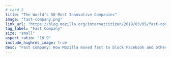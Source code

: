 ```yaml
---
# card 5
title: "The World’s 50 Most Innovative Companies"
image: "fast-company.png"
link_url: "https://blog.mozilla.org/internetcitizen/2019/03/05/fast-company-innovative-2019/?utm_source=www.mozilla.org&utm_medium=referral&utm_campaign=homepage&utm_content=card"
tag_label: "Fast Company"
size: "small"
aspect_ratio: "16-9"
include_highres_image: true
desc: "Fast Company: How Mozilla moved fast to block Facebook and other privacy invaders from your web browser."
---
```

